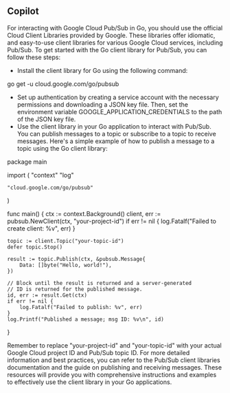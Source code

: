 ## Copilot
For interacting with Google Cloud Pub/Sub in Go, you should use the official Cloud Client Libraries provided by Google. These libraries offer idiomatic, and easy-to-use client libraries for various Google Cloud services, including Pub/Sub.
To get started with the Go client library for Pub/Sub, you can follow these steps:
- Install the client library for Go using the following command:

go get -u cloud.google.com/go/pubsub

- Set up authentication by creating a service account with the necessary permissions and downloading a JSON key file. Then, set the environment variable GOOGLE_APPLICATION_CREDENTIALS to the path of the JSON key file.
- Use the client library in your Go application to interact with Pub/Sub. You can publish messages to a topic or subscribe to a topic to receive messages.
Here's a simple example of how to publish a message to a topic using the Go client library:

package main

import (
	"context"
	"log"

	"cloud.google.com/go/pubsub"
)

func main() {
	ctx := context.Background()
	client, err := pubsub.NewClient(ctx, "your-project-id")
	if err != nil {
		log.Fatalf("Failed to create client: %v", err)
	}

	topic := client.Topic("your-topic-id")
	defer topic.Stop()

	result := topic.Publish(ctx, &pubsub.Message{
		Data: []byte("Hello, world!"),
	})

	// Block until the result is returned and a server-generated
	// ID is returned for the published message.
	id, err := result.Get(ctx)
	if err != nil {
		log.Fatalf("Failed to publish: %v", err)
	}
	log.Printf("Published a message; msg ID: %v\n", id)
}

Remember to replace "your-project-id" and "your-topic-id" with your actual Google Cloud project ID and Pub/Sub topic ID.
For more detailed information and best practices, you can refer to the Pub/Sub client libraries documentation and the guide on publishing and receiving messages. These resources will provide you with comprehensive instructions and examples to effectively use the client library in your Go applications.
